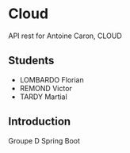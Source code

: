 # Cloud
API rest for Antoine Caron, CLOUD

## Students
 - LOMBARDO Florian
 - REMOND Victor
 - TARDY Martial

## Introduction
Groupe D
Spring Boot

